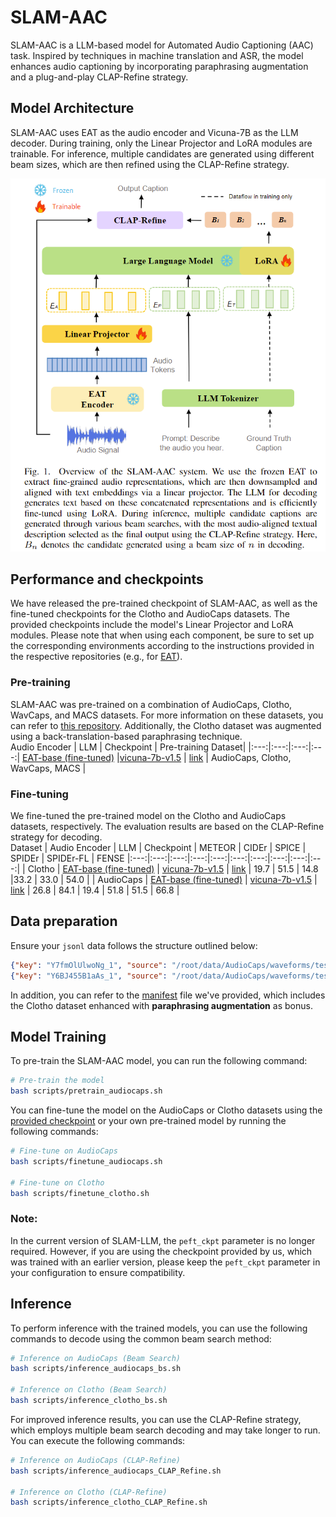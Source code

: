 # SLAM-AAC

SLAM-AAC is a LLM-based model for Automated Audio Captioning (AAC) task. Inspired by techniques in machine translation and ASR, the model enhances audio captioning by incorporating paraphrasing augmentation and a plug-and-play CLAP-Refine strategy. 
<!-- For more details, please refer to the [paper](). -->

## Model Architecture
SLAM-AAC uses EAT as the audio encoder and Vicuna-7B as the LLM decoder. During training, only the Linear Projector and LoRA modules are trainable. For inference, multiple candidates are generated using different beam sizes, which are then refined using the CLAP-Refine strategy.

![](./docs/model.png)

## Performance and checkpoints
We have released the pre-trained checkpoint of SLAM-AAC, as well as the fine-tuned checkpoints for the Clotho and AudioCaps datasets. The provided checkpoints include the model's Linear Projector and LoRA modules. Please note that when using each component, be sure to set up the corresponding environments according to the instructions provided in the respective repositories (e.g., for [EAT](https://github.com/cwx-worst-one/EAT)).

### Pre-training
SLAM-AAC was pre-trained on a combination of AudioCaps, Clotho, WavCaps, and MACS datasets. For more information on these datasets, you can refer to [this repository](https://github.com/Labbeti/aac-datasets). Additionally, the Clotho dataset was augmented using a back-translation-based paraphrasing technique.  
Audio Encoder | LLM | Checkpoint | Pre-training Dataset|
|:---:|:---:|:---:|:---:|
[EAT-base (fine-tuned)](https://drive.google.com/file/d/1aCYiQmoZv_Gh1FxnR-CCWpNAp6DIJzn6/view?usp=sharing) |[vicuna-7b-v1.5](https://huggingface.co/lmsys/vicuna-7b-v1.5) | [link](https://drive.google.com/drive/folders/10kOjB112AeGYA_0mIUr8f1-i5rSg08_O?usp=sharing) | AudioCaps, Clotho, WavCaps, MACS |

### Fine-tuning
We fine-tuned the pre-trained model on the Clotho and AudioCaps datasets, respectively. The evaluation results are based on the CLAP-Refine strategy for decoding.    
Dataset | Audio Encoder | LLM | Checkpoint | METEOR | CIDEr | SPICE | SPIDEr | SPIDEr-FL | FENSE
|:---:|:---:|:---:|:---:|:---:|:---:|:---:|:---:|:---:|:---:|
| Clotho | [EAT-base (fine-tuned)](https://drive.google.com/file/d/1aCYiQmoZv_Gh1FxnR-CCWpNAp6DIJzn6/view?usp=sharing) | [vicuna-7b-v1.5](https://huggingface.co/lmsys/vicuna-7b-v1.5) | [link](https://drive.google.com/drive/folders/1QX7CM9YAddPi02_NRChI5mzsNmBBtA63?usp=sharing) | 19.7 | 51.5 | 14.8 |33.2 | 33.0 | 54.0 |
| AudioCaps | [EAT-base (fine-tuned)](https://drive.google.com/file/d/1aCYiQmoZv_Gh1FxnR-CCWpNAp6DIJzn6/view?usp=sharing) | [vicuna-7b-v1.5](https://huggingface.co/lmsys/vicuna-7b-v1.5) | [link](https://drive.google.com/drive/folders/1GhFPiSVmBE9BvBhYWCEqkFuH-avKl-4g?usp=sharing) | 26.8 | 84.1 | 19.4 | 51.8 | 51.5 | 66.8 |


## Data preparation
Ensure your `jsonl` data follows the structure outlined below:
```json
{"key": "Y7fmOlUlwoNg_1", "source": "/root/data/AudioCaps/waveforms/test/Y7fmOlUlwoNg.wav", "target": "Constant rattling noise and sharp vibrations"}
{"key": "Y6BJ455B1aAs_1", "source": "/root/data/AudioCaps/waveforms/test/Y6BJ455B1aAs.wav", "target": "A rocket flies by followed by a loud explosion and fire crackling as a truck engine runs idle"}
```
In addition, you can refer to the [manifest](https://drive.google.com/drive/folders/1NJinoWg3yXKSPm-pRrhqKLvCD9dtDuDG?usp=sharing) file we've provided, which includes the Clotho dataset enhanced with **paraphrasing augmentation** as bonus.

## Model Training
To pre-train the SLAM-AAC model, you can run the following command:
```bash
# Pre-train the model
bash scripts/pretrain_audiocaps.sh
```

You can fine-tune the model on the AudioCaps or Clotho datasets using the [provided checkpoint](https://drive.google.com/drive/folders/10kOjB112AeGYA_0mIUr8f1-i5rSg08_O?usp=sharing) or your own pre-trained model by running the following commands:

```bash
# Fine-tune on AudioCaps
bash scripts/finetune_audiocaps.sh

# Fine-tune on Clotho
bash scripts/finetune_clotho.sh
```

### Note:
In the current version of SLAM-LLM, the `peft_ckpt` parameter is no longer required. However, if you are using the checkpoint provided by us, which was trained with an earlier version, please keep the `peft_ckpt` parameter in your configuration to ensure compatibility.


## Inference
To perform inference with the trained models, you can use the following commands to decode using the common beam search method:
```bash
# Inference on AudioCaps (Beam Search)
bash scripts/inference_audiocaps_bs.sh

# Inference on Clotho (Beam Search)
bash scripts/inference_clotho_bs.sh
```

For improved inference results, you can use the CLAP-Refine strategy, which employs multiple beam search decoding and may take longer to run. You can execute the following commands:
```bash
# Inference on AudioCaps (CLAP-Refine)
bash scripts/inference_audiocaps_CLAP_Refine.sh

# Inference on Clotho (CLAP-Refine)
bash scripts/inference_clotho_CLAP_Refine.sh
```

<!-- ##  Citation
You can refer to the paper for more results. 
```

``` -->